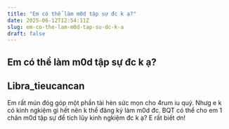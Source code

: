 ```yaml
---
title: "Em có thể làm m0d tập sự đc k ạ?"
date: 2025-06-12T12:54:11Z
slug: em-co-the-lam-m0d-tap-su-dc-k-a
draft: false
---
```


## Em có thể làm m0d tập sự đc k ạ?

## Libra_tieucancan

Em rất mún đóg góp một phần tài hèn sức mọn cho 4rum iu quý. Nhưg e k có kinh ngkiệm gì hết nên k thể đăng ký làm m0d đc. BQT có thể cho em 1 chân m0d tập sự để tích lũy kinh ngkiệm đc k ạ? E rất biết ơn!